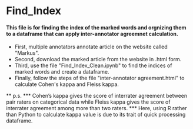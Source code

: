 # Find_Index

#### This file is for finding the index of the marked words and orgnizing them to a dataframe that can apply inter-annotator agreemnet calculation.

* First, multiple annotators annotate article on the website called "Markus".
* Second, download the marked article from the website in .html form.
* Third, use the file "Find_Index_Clean.ipynb" to find the indices of marked words and create a dataframe.
* Finally, follow the steps of the file "inter-annotator agreement.html" to calculate Cohen's kappa and Fleiss kappa.

** p.s.
*** Cohen’s kappa gives the score of interrater agreement between pair raters on categorical data while Fleiss kappa gives the score of interrater agreement among more than two raters.
*** Here, using R rather than Python to calculate kappa value is due to its trait of quick processing dataframe.

